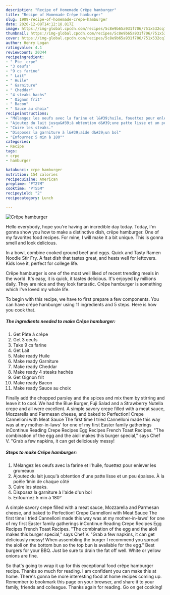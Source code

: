 ```yaml
---
description: "Recipe of Homemade Crêpe hamburger"
title: "Recipe of Homemade Crêpe hamburger"
slug: 1909-recipe-of-homemade-crepe-hamburger
date: 2020-12-08T14:12:18.817Z
image: https://img-global.cpcdn.com/recipes/5c8e9b65a931f706/751x532cq70/crepe-hamburger-photo-principale-de-la-recette.jpg
thumbnail: https://img-global.cpcdn.com/recipes/5c8e9b65a931f706/751x532cq70/crepe-hamburger-photo-principale-de-la-recette.jpg
cover: https://img-global.cpcdn.com/recipes/5c8e9b65a931f706/751x532cq70/crepe-hamburger-photo-principale-de-la-recette.jpg
author: Henry Logan
ratingvalue: 4.1
reviewcount: 20344
recipeingredient:
- " Pte  crpe"
- "3 oeufs"
- "9 cs farine"
- " Lait"
- " Huile"
- " Garniture"
- " Cheddar"
- "4 steaks hachs"
- " Oignon frit"
- " Bacon"
- " Sauce au choix"
recipeinstructions:
- "Mélangez les oeufs avec la farine et l&#39;huile, fouettez pour enlever les grumeaux"
- "Ajoutez du lait jusqu&#39;à obtention d&#39;une patte lisse et un peu épaisse. À la poêle 1min de chaque côté"
- "Cuire les steaks."
- "Disposez la garniture à l&#39;aide d&#39;un bol"
- "Enfournez 5 min à 180°"
categories:
- Recipe
tags:
- crpe
- hamburger

katakunci: crpe hamburger 
nutrition: 154 calories
recipecuisine: American
preptime: "PT27M"
cooktime: "PT55M"
recipeyield: "2"
recipecategory: Lunch

---
```



![Crêpe hamburger](https://img-global.cpcdn.com/recipes/5c8e9b65a931f706/751x532cq70/crepe-hamburger-photo-principale-de-la-recette.jpg)

Hello everybody, hope you're having an incredible day today. Today, I'm gonna show you how to make a distinctive dish, crêpe hamburger. One of my favorites food recipes. For mine, I will make it a bit unique. This is gonna smell and look delicious.

In a bowl, combine cooked ground beef and eggs. Quick and Tasty Ramen Noodle Stir Fry. A fast dish that tastes great, and heats well for leftovers. Kids love it, perfect for college life.

Crêpe hamburger is one of the most well liked of recent trending meals in the world. It's easy, it is quick, it tastes delicious. It's enjoyed by millions daily. They are nice and they look fantastic. Crêpe hamburger is something which I've loved my whole life.


To begin with this recipe, we have to first prepare a few components. You can have crêpe hamburger using 11 ingredients and 5 steps. Here is how you cook that.

<!--inarticleads1-->

##### The ingredients needed to make Crêpe hamburger:

1. Get  Pâte à crêpe
1. Get 3 oeufs
1. Take 9 cs farine
1. Get  Lait
1. Make ready  Huile
1. Make ready  Garniture
1. Make ready  Cheddar
1. Make ready 4 steaks hachés
1. Get  Oignon frit
1. Make ready  Bacon
1. Make ready  Sauce au choix


Finally add the chopped parsley and the spices and mix them by stirring and leave it to cool. We had the Blue Burger, Fuji Salad and a Strawberry Nutella crepe and all were excellent. A simple savory crepe filled with a meat sauce, Mozzarella and Parmesan cheese, and baked to Perfection! Crepe Cannelloni with Meat Sauce The first time I tried Cannelloni made this way was at my mother-in-laws&#39; for one of my first Easter family gatherings inContinue Reading Crepe Recipes Egg Recipes French Toast Recipes. &#34;The combination of the egg and the aioli makes this burger special,&#34; says Chef V. &#34;Grab a few napkins, it can get deliciously messy! 

<!--inarticleads2-->

##### Steps to make Crêpe hamburger:

1. Mélangez les oeufs avec la farine et l&#39;huile, fouettez pour enlever les grumeaux
1. Ajoutez du lait jusqu&#39;à obtention d&#39;une patte lisse et un peu épaisse. À la poêle 1min de chaque côté
1. Cuire les steaks.
1. Disposez la garniture à l&#39;aide d&#39;un bol
1. Enfournez 5 min à 180°


A simple savory crepe filled with a meat sauce, Mozzarella and Parmesan cheese, and baked to Perfection! Crepe Cannelloni with Meat Sauce The first time I tried Cannelloni made this way was at my mother-in-laws&#39; for one of my first Easter family gatherings inContinue Reading Crepe Recipes Egg Recipes French Toast Recipes. &#34;The combination of the egg and the aioli makes this burger special,&#34; says Chef V. &#34;Grab a few napkins, it can get deliciously messy! When assembling the burger I recommend you spread the aioli on the bottom bun so the top bun is available for the egg.&#34; Best burgers for your BBQ. Just be sure to drain the fat off well. White or yellow onions are fine. 

So that's going to wrap it up for this exceptional food crêpe hamburger recipe. Thanks so much for reading. I am confident you can make this at home. There's gonna be more interesting food at home recipes coming up. Remember to bookmark this page on your browser, and share it to your family, friends and colleague. Thanks again for reading. Go on get cooking!
